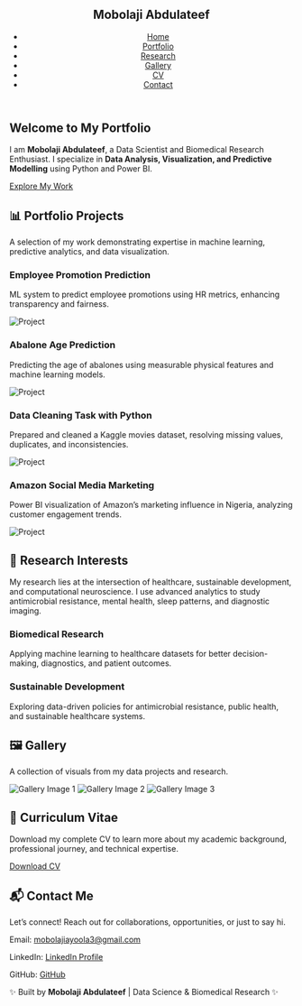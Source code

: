 <!DOCTYPE html>
<html lang="en">
<head>
  <meta charset="UTF-8">
  <meta name="viewport" content="width=device-width, initial-scale=1.0">
  <title>Mobolaji Abdulateef | Data Science Portfolio</title>
  <script src="https://cdn.tailwindcss.com"></script>
  <style>
    html {
      scroll-behavior: smooth;
    }
  </style>
</head>
<body class="bg-gray-50 text-gray-900 font-sans">
  <!-- Navigation Bar -->
  <header class="bg-white shadow-md fixed top-0 w-full z-50">
    <nav class="container mx-auto flex justify-between items-center p-4">
      <h1 class="text-xl font-bold text-blue-600">Mobolaji Abdulateef</h1>
      <ul class="flex space-x-6 font-medium">
        <li><a href="#home" class="hover:text-blue-500">Home</a></li>
        <li><a href="#portfolio" class="hover:text-blue-500">Portfolio</a></li>
        <li><a href="#research" class="hover:text-blue-500">Research</a></li>
        <li><a href="#gallery" class="hover:text-blue-500">Gallery</a></li>
        <li><a href="#cv" class="hover:text-blue-500">CV</a></li>
        <li><a href="#contact" class="hover:text-blue-500">Contact</a></li>
      </ul>
    </nav>
  </header>

  <!-- Hero Section -->
  <section id="home" class="pt-32 pb-20 bg-gradient-to-r from-blue-600 to-indigo-600 text-white">
    <div class="container mx-auto text-center">
      <h2 class="text-5xl font-extrabold mb-6">Welcome to My Portfolio</h2>
      <p class="text-lg max-w-2xl mx-auto mb-8">I am <strong>Mobolaji Abdulateef</strong>, a Data Scientist and Biomedical Research Enthusiast. I specialize in <strong>Data Analysis, Visualization, and Predictive Modelling</strong> using Python and Power BI.</p>
      <a href="#portfolio" class="bg-white text-blue-700 px-6 py-3 rounded-lg shadow hover:bg-gray-100 font-semibold">Explore My Work</a>
    </div>
  </section>

  <!-- Portfolio Section -->
  <section id="portfolio" class="py-20">
    <div class="container mx-auto text-center mb-12">
      <h2 class="text-4xl font-bold mb-4">📊 Portfolio Projects</h2>
      <p class="max-w-2xl mx-auto">A selection of my work demonstrating expertise in machine learning, predictive analytics, and data visualization.</p>
    </div>
    <div class="grid md:grid-cols-2 gap-8 container mx-auto">
      <div class="bg-white shadow rounded-xl p-6 hover:shadow-lg transition">
        <h3 class="text-xl font-semibold mb-2">Employee Promotion Prediction</h3>
        <p class="mb-4">ML system to predict employee promotions using HR metrics, enhancing transparency and fairness.</p>
        <img src="AUC.png" alt="Project" class="rounded-lg shadow">
      </div>
      <div class="bg-white shadow rounded-xl p-6 hover:shadow-lg transition">
        <h3 class="text-xl font-semibold mb-2">Abalone Age Prediction</h3>
        <p class="mb-4">Predicting the age of abalones using measurable physical features and machine learning models.</p>
        <img src="Figure_1.png" alt="Project" class="rounded-lg shadow">
      </div>
      <div class="bg-white shadow rounded-xl p-6 hover:shadow-lg transition">
        <h3 class="text-xl font-semibold mb-2">Data Cleaning Task with Python</h3>
        <p class="mb-4">Prepared and cleaned a Kaggle movies dataset, resolving missing values, duplicates, and inconsistencies.</p>
        <img src="Print.png" alt="Project" class="rounded-lg shadow">
      </div>
      <div class="bg-white shadow rounded-xl p-6 hover:shadow-lg transition">
        <h3 class="text-xl font-semibold mb-2">Amazon Social Media Marketing</h3>
        <p class="mb-4">Power BI visualization of Amazon’s marketing influence in Nigeria, analyzing customer engagement trends.</p>
        <img src="Amazon.png" alt="Project" class="rounded-lg shadow">
      </div>
    </div>
  </section>

  <!-- Research Section -->
  <section id="research" class="py-20 bg-gray-100">
    <div class="container mx-auto text-center mb-12">
      <h2 class="text-4xl font-bold mb-4">📑 Research Interests</h2>
      <p class="max-w-3xl mx-auto">My research lies at the intersection of healthcare, sustainable development, and computational neuroscience. I use advanced analytics to study antimicrobial resistance, mental health, sleep patterns, and diagnostic imaging.</p>
    </div>
    <div class="grid md:grid-cols-2 gap-8 container mx-auto">
      <div class="bg-white p-6 shadow rounded-xl">
        <h3 class="text-xl font-semibold mb-2">Biomedical Research</h3>
        <p>Applying machine learning to healthcare datasets for better decision-making, diagnostics, and patient outcomes.</p>
      </div>
      <div class="bg-white p-6 shadow rounded-xl">
        <h3 class="text-xl font-semibold mb-2">Sustainable Development</h3>
        <p>Exploring data-driven policies for antimicrobial resistance, public health, and sustainable healthcare systems.</p>
      </div>
    </div>
  </section>

  <!-- Gallery Section -->
  <section id="gallery" class="py-20">
    <div class="container mx-auto text-center mb-12">
      <h2 class="text-4xl font-bold mb-4">🖼️ Gallery</h2>
      <p class="max-w-2xl mx-auto">A collection of visuals from my data projects and research.</p>
    </div>
    <div class="grid md:grid-cols-3 gap-6 container mx-auto">
      <img src="AUC.png" class="rounded-lg shadow hover:scale-105 transition" alt="Gallery Image 1">
      <img src="Figure_1.png" class="rounded-lg shadow hover:scale-105 transition" alt="Gallery Image 2">
      <img src="Amazon.png" class="rounded-lg shadow hover:scale-105 transition" alt="Gallery Image 3">
    </div>
  </section>

  <!-- CV Section -->
  <section id="cv" class="py-20 bg-gray-100">
    <div class="container mx-auto text-center">
      <h2 class="text-4xl font-bold mb-4">📄 Curriculum Vitae</h2>
      <p class="mb-6">Download my complete CV to learn more about my academic background, professional journey, and technical expertise.</p>
      <a href="CURRICULUM VITAE- ABDULATEEF AYOOLA MOBOLAJI.pdf" class="bg-blue-600 text-white px-6 py-3 rounded-lg shadow hover:bg-blue-700">Download CV</a>
    </div>
  </section>

  <!-- Contact Section -->
  <section id="contact" class="py-20">
    <div class="container mx-auto text-center">
      <h2 class="text-4xl font-bold mb-6">📬 Contact Me</h2>
      <p class="mb-6">Let’s connect! Reach out for collaborations, opportunities, or just to say hi.</p>
      <div class="space-y-2">
        <p>Email: <a href="mailto:mobolajiayoola3@gmail.com" class="text-blue-600">mobolajiayoola3@gmail.com</a></p>
        <p>LinkedIn: <a href="https://www.linkedin.com/in/mobolajiabdulateef/" class="text-blue-600">LinkedIn Profile</a></p>
        <p>GitHub: <a href="https://github.com/Iamoptimistic" class="text-blue-600">GitHub</a></p>
      </div>
    </div>
  </section>

  <!-- Footer -->
  <footer class="bg-gray-800 text-white py-6 text-center">
    <p>✨ Built by <strong>Mobolaji Abdulateef</strong> | Data Science & Biomedical Research ✨</p>
  </footer>
</body>
</html>
